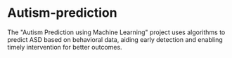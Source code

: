 # Autism-prediction
The "Autism Prediction using Machine Learning" project uses algorithms to predict ASD based on behavioral data, aiding early detection and enabling timely intervention for better outcomes.
